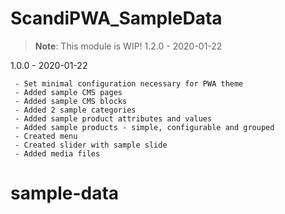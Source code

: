 ScandiPWA_SampleData
===

> **Note**: This module is WIP!
1.2.0 - 2020-01-22

1.0.0 - 2020-01-22

     - Set minimal configuration necessary for PWA theme
     - Added sample CMS pages
     - Added sample CMS blocks
     - Added 2 sample categories
     - Added sample product attributes and values
     - Added sample products - simple, configurable and grouped
     - Created menu
     - Created slider with sample slide
     - Added media files
# sample-data
